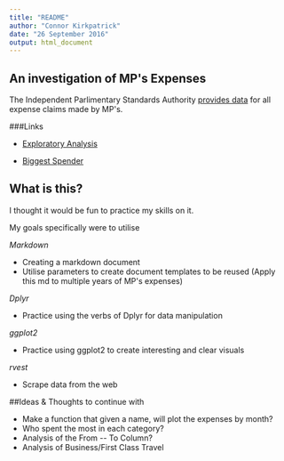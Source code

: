 ```yaml
---
title: "README"
author: "Connor Kirkpatrick"
date: "26 September 2016"
output: html_document
---
```



## An investigation of MP's Expenses

The Independent Parlimentary Standards Authority [provides data](http://www.parliamentary-standards.org.uk/DataDownloads.aspx) for all expense claims made by MP's.  


###Links

* [Exploratory Analysis](http://htmlpreview.github.com/?https://github.com/ConnorKirk/MP-Expenses/blob/master/Exploratory_Analysis.html)

* [Biggest Spender](http://htmlpreview.github.com/?https://github.com/ConnorKirk/MP-Expenses/blob/master/README.html)



## What is this?

I thought it would be fun to practice my skills on it.

My goals specifically were to utilise

_Markdown_

* Creating a markdown document
* Utilise parameters to create document templates to be reused (Apply this md to multiple years of MP's expenses)

_Dplyr_

* Practice using the verbs of Dplyr for data manipulation

_ggplot2_

* Practice using ggplot2 to create interesting and clear visuals

_rvest_

* Scrape data from the web





##Ideas & Thoughts to continue with

* Make a function that given a name, will plot the expenses by month?
* Who spent the most in each category?
* Analysis of the From -- To Column?
* Analysis of Business/First Class Travel




